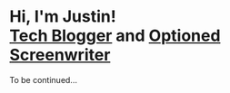 <h1>Hi, I'm Justin! <br/><a href="https://medium.com/@jzaager">Tech Blogger</a> and <a href=https://www.hollywoodreporter.com/movies/movie-news/students-comedy-script-optioned-by-744947/>Optioned Screenwriter</a></h1>


To be continued...
